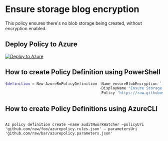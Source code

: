 # Ensure storage blog encryption

This policy ensures there's no blob storage being created, without encryption enabled.

## Deploy Policy to Azure

[![Deploy to Azure](http://azuredeploy.net/deploybutton.png)](https://portal.azure.com/?feature.customportal=false&microsoft_azure_policy=true#blade/Microsoft_Azure_Policy/CreatePolicyDefinitionBlade)

## How to create Policy Definition using PowerShell

````powershell
$definition = New-AzureRmPolicyDefinition -Name ensureBlobEncryption `
                                          -DisplayName "Ensure Storage blob encryption is enabled" `
                                          -Policy 'https://raw.githubusercontent.com/Azure/azure-policy-samples/master/samples/Storage/ensure-blob-encryption/azurepolicy.rules.json'
````

## How to create Policy Definitions using AzureCLI

````cli

Az policy definition create –name auditNworkWatcher –policyUri 'github.com/raw/foo/azurepolicy.rules.json' – parametersUri 'github.com/raw/bar/azurepolicy.parameters.json'

````
